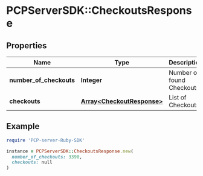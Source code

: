 # PCPServerSDK::CheckoutsResponse

## Properties

| Name | Type | Description | Notes |
| ---- | ---- | ----------- | ----- |
| **number_of_checkouts** | **Integer** | Number of found Checkouts | [optional] |
| **checkouts** | [**Array&lt;CheckoutResponse&gt;**](CheckoutResponse.md) | List of Checkouts | [optional] |

## Example

```ruby
require 'PCP-server-Ruby-SDK'

instance = PCPServerSDK::CheckoutsResponse.new(
  number_of_checkouts: 3390,
  checkouts: null
)
```

